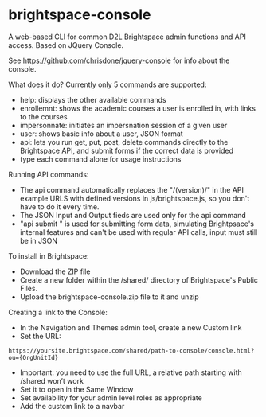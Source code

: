 # brightspace-console
A web-based CLI for common D2L Brightspace admin functions and API access. Based on JQuery Console.

See https://github.com/chrisdone/jquery-console for info about the console.

What does it do? Currently only 5 commands are supported:
* help: displays the other available commands
* enrollemnt: shows the academic courses a user is enrolled in, with links to the courses
* impersonnate: initiates an impersnation session of a given user
* user: shows basic info about a user, JSON format
* api: lets you run get, put, post, delete commands directly to the Brightspace API, and submit forms if the correct data is provided
* type each command alone for usage instructions

Running API commands:
* The api command automatically replaces the "/(version)/" in the API example URLS with defined versions in js/brightspace.js, so you don't have to do it every time.
* The JSON Input and Output fieds are used only for the api command
* "api submit <url>" is used for submitting form data, simulating Brightpsace's internal features and can't be used with regular API calls, input must still be in JSON

To install in Brightspace:
* Download the ZIP file
* Create a new folder within the /shared/ directory of Brightspace's Public Files.
* Upload the brightspace-console.zip file to it and unzip

Creating a link to the Console:
* In the Navigation and Themes admin tool, create a new Custom link
* Set the URL:
```
https://yoursite.brightspace.com/shared/path-to-console/console.html?ou={OrgUnitId}
```
* Important: you need to use the full URL, a relative path starting with /shared won’t work
* Set it to open in the Same Window
* Set availability for your admin level roles as appropriate
* Add the custom link to a navbar

